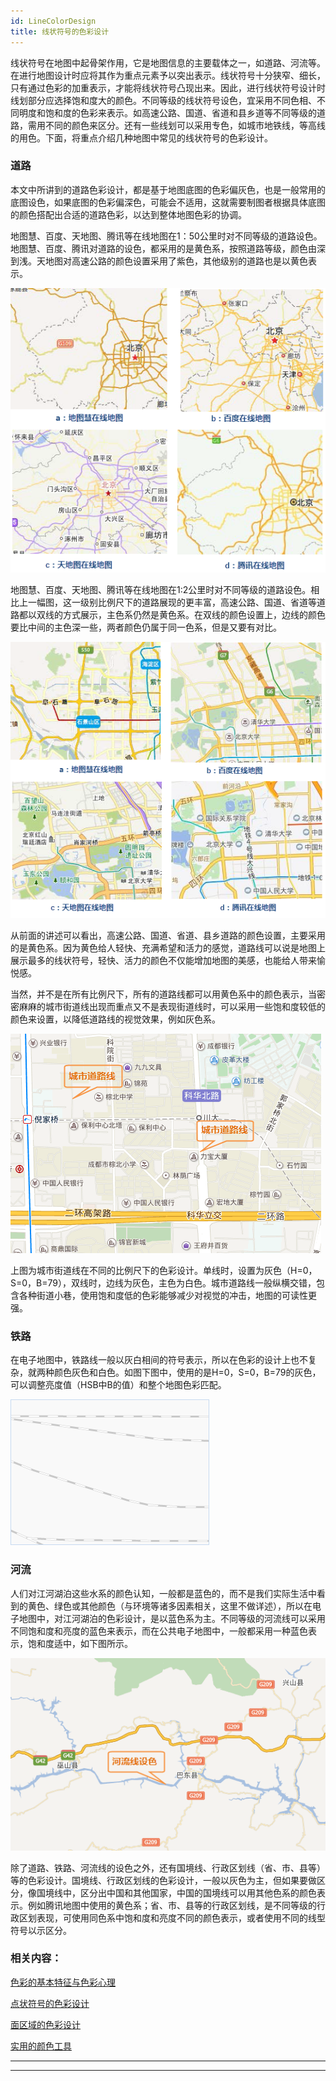 ```yaml
---
id: LineColorDesign
title: 线状符号的色彩设计
---
```

线状符号在地图中起骨架作用，它是地图信息的主要载体之一，如道路、河流等。在进行地图设计时应将其作为重点元素予以突出表示。线状符号十分狭窄、细长，只有通过色彩的加重表示，才能将线状符号凸现出来。因此，进行线状符号设计时线划部分应选择饱和度大的颜色。不同等级的线状符号设色，宜采用不同色相、不同明度和饱和度的色彩来表示。如高速公路、国道、省道和县乡道等不同等级的道路，需用不同的颜色来区分。还有一些线划可以采用专色，如城市地铁线，等高线的用色。下面，将重点介绍几种地图中常见的线状符号的色彩设计。

### 道路

本文中所讲到的道路色彩设计，都是基于地图底图的色彩偏灰色，也是一般常用的底图设色，如果底图的色彩偏深色，可能会不适用，这就需要制图者根据具体底图的颜色搭配出合适的道路色彩，以达到整体地图色彩的协调。

地图慧、百度、天地图、腾讯等在线地图在1：50公里时对不同等级的道路设色。地图慧、百度、腾讯对道路的设色，都采用的是黄色系，按照道路等级，颜色由深到浅。天地图对高速公路的颜色设置采用了紫色，其他级别的道路也是以黄色表示。

![](img/RoadMap50KL.png)  

  
地图慧、百度、天地图、腾讯等在线地图在1:2公里时对不同等级的道路设色。相比上一幅图，这一级别比例尺下的道路展现的更丰富，高速公路、国道、省道等道路都以双线的方式展示，主色系仍然是黄色系。在双线的颜色设置上，边线的颜色要比中间的主色深一些，两者颜色仍属于同一色系，但是又要有对比。

![](img/RoadMap2KL.png)  

  
从前面的讲述可以看出，高速公路、国道、省道、县乡道路的颜色设置，主要采用的是黄色系。因为黄色给人轻快、充满希望和活力的感觉，道路线可以说是地图上展示最多的线状符号，轻快、活力的颜色不仅能增加地图的美感，也能给人带来愉悦感。

当然，并不是在所有比例尺下，所有的道路线都可以用黄色系中的颜色表示，当密密麻麻的城市街道线出现而重点又不是表现街道线时，可以采用一些饱和度较低的颜色来设置，以降低道路线的视觉效果，例如灰色系。

![](img/RoadColorDesign.png)  
 
  
上图为城市街道线在不同的比例尺下的色彩设计。单线时，设置为灰色（H=0，S=0，B=79），双线时，边线为灰色，主色为白色。城市道路线一般纵横交错，包含各种街道小巷，使用饱和度低的色彩能够减少对视觉的冲击，地图的可读性更强。

### 铁路

在电子地图中，铁路线一般以灰白相间的符号表示，所以在色彩的设计上也不复杂，就两种颜色灰色和白色。如图下图中，使用的是H=0，S=0，B=79的灰色，可以调整亮度值（HSB中B的值）和整个地图色彩匹配。

![](img/Railway.png)  

  
### 河流

人们对江河湖泊这些水系的颜色认知，一般都是蓝色的，而不是我们实际生活中看到的黄色、绿色或其他颜色（与环境等诸多因素相关，这里不做详述），所以在电子地图中，对江河湖泊的色彩设计，是以蓝色系为主。不同等级的河流线可以采用不同饱和度和亮度的蓝色来表示，而在公共电子地图中，一般都采用一种蓝色表示，饱和度适中，如下图所示。

![](img/River.png)  

  
除了道路、铁路、河流线的设色之外，还有国境线、行政区划线（省、市、县等）等的色彩设计。国境线、行政区划线的色彩设计，一般以灰色为主，但如果要做区分，像国境线中，区分出中国和其他国家，中国的国境线可以用其他色系的颜色表示。例如腾讯地图中使用的黄色系；省、市、县等的行政区划线，是不同等级的行政区划表现，可使用同色系中饱和度和亮度不同的颜色表示，或者使用不同的线型符号以示区分。

###  相关内容：


[色彩的基本特征与色彩心理](ColorCharacteristicsAndPsychology)

 [点状符号的色彩设计](SymbolColorDesign)

 [面区域的色彩设计](PolygonColorDesign)

 [实用的颜色工具](ColorTools)

* * *

[](http://www.supermap.com)  
  
---

